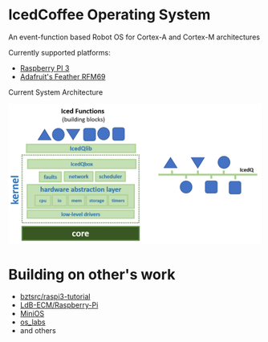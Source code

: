# IcedCoffee Operating System

An event-function based Robot OS for Cortex-A and Cortex-M architectures

Currently supported platforms:
- [Raspberry PI 3](https://github.com/rromanotero/IcedCoffeeOS/tree/main/cortex-a/RPI3)
- [Adafruit's Feather RFM69](https://github.com/rromanotero/IcedCoffeeOS/tree/main/cortex-m/feather_rfm69)

Current System Architecture

<img src="https://github.com/rromanotero/IcedCoffeeOS/blob/master/images/architecture.png" width="640"/>


# Building on other's work
 - [bztsrc/raspi3-tutorial](https://github.com/bztsrc/raspi3-tutorial)
 - [LdB-ECM/Raspberry-Pi](https://github.com/LdB-ECM/Raspberry-Pi)
 - [MiniOS](https://github.com/rromanotero/minios)
 - [os_labs](https://github.com/rromanotero/minios)
 - and others
